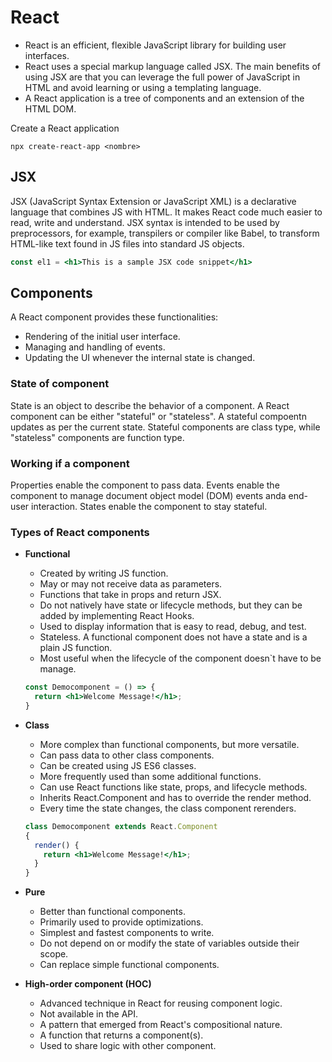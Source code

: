 # React

- React is an efficient, flexible JavaScript library for building user interfaces.
- React uses a special markup language called JSX. The main benefits of using JSX are that you can leverage the full power of JavaScript in HTML and avoid learning or using a templating language.
- A React application is a tree of components and an extension of the HTML DOM.

Create a React application

```
npx create-react-app <nombre>
```

## JSX

JSX (JavaScript Syntax Extension or JavaScript XML) is a declarative language that combines JS with HTML. It makes React code much easier to read, write and understand. JSX syntax is intended to be used by preprocessors, for example, transpilers or compiler like Babel, to transform HTML-like text found in JS files into standard JS objects.

```jsx
const el1 = <h1>This is a sample JSX code snippet</h1>
```

## Components

A React component provides these functionalities:
- Rendering of the initial user interface.
- Managing and handling of events.
- Updating the UI whenever the internal state is changed.

### State of component

State is an object to describe the behavior of a component.
A React component can be either "stateful" or "stateless".
A stateful compoentn updates as per the current state.
Stateful components are class type, while "stateless" components are function type.

### Working if a component

Properties enable the component to pass data.
Events enable the component to manage document object model (DOM) events anda end-user interaction.
States enable the component to stay stateful.

### Types of React components

- **Functional**
  - Created by writing JS function.
  - May or may not receive data as parameters.
  - Functions that take in props and return JSX.
  - Do not natively have state or lifecycle methods, but they can be added by implementing React Hooks.
  - Used to display information that is easy to read, debug, and test.
  - Stateless. A functional component does not have a state and is a plain JS function.
  - Most useful when the lifecycle of the component doesn`t have to be manage.

  ```jsx
  const Democomponent = () => {
    return <h1>Welcome Message!</h1>;
  }
  ```

- **Class**
  - More complex than functional components, but more versatile.
  - Can pass data to other class components.
  - Can be created using JS ES6 classes.
  - More frequently used than some additional functions.
  - Can use React functions like state, props, and lifecycle methods.
  - Inherits React.Component and has to override the render method.
  - Every time the state changes, the class component rerenders.

  ```jsx
  class Democomponent extends React.Component
  {
    render() {
      return <h1>Welcome Message!</h1>;
    }
  }
  ```

- **Pure**
  - Better than functional components.
  - Primarily used to provide optimizations.
  - Simplest and fastest components to write.
  - Do not depend on or modify the state of variables outside their scope.
  - Can replace simple functional components.

- **High-order component (HOC)**
  - Advanced technique in React for reusing component logic.
  - Not available in the API.
  - A pattern that emerged from React's compositional nature.
  - A function that returns a component(s).
  - Used to share logic with other component.
